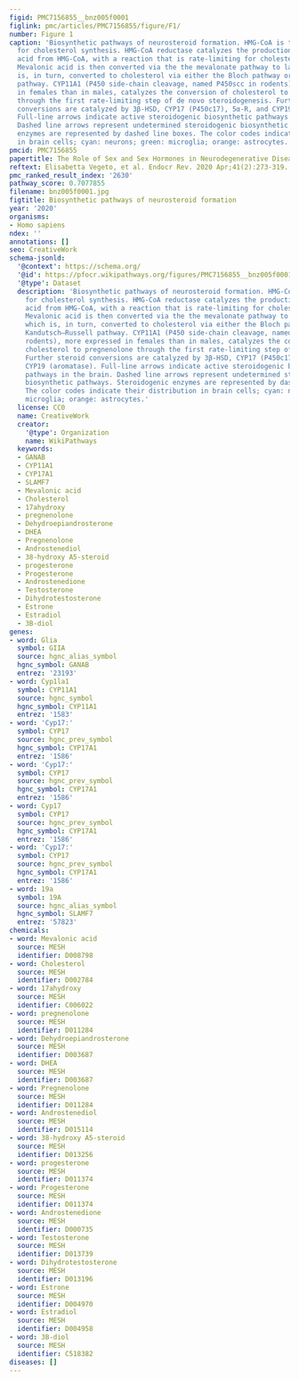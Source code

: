 ```yaml
---
figid: PMC7156855__bnz005f0001
figlink: pmc/articles/PMC7156855/figure/F1/
number: Figure 1
caption: 'Biosynthetic pathways of neurosteroid formation. HMG-CoA is the precursor
  for cholesterol synthesis. HMG-CoA reductase catalyzes the production of mevalonic
  acid from HMG-CoA, with a reaction that is rate-limiting for cholesterol synthesis.
  Mevalonic acid is then converted via the the mevalonate pathway to lanosterol, which
  is, in turn, converted to cholesterol via either the Bloch pathway or the Kandutsch–Russell
  pathway. CYP11A1 (P450 side-chain cleavage, named P450scc in rodents), more expressed
  in females than in males, catalyzes the conversion of cholesterol to pregnenolone
  through the first rate-limiting step of de novo steroidogenesis. Further steroid
  conversions are catalyzed by 3β-HSD, CYP17 (P450c17), 5α-R, and CYP19 (aromatase).
  Full-line arrows indicate active steroidogenic biosynthetic pathways in the brain.
  Dashed line arrows represent undetermined steroidogenic biosynthetic pathways. Steroidogenic
  enzymes are represented by dashed line boxes. The color codes indicate their distribution
  in brain cells; cyan: neurons; green: microglia; orange: astrocytes.'
pmcid: PMC7156855
papertitle: The Role of Sex and Sex Hormones in Neurodegenerative Diseases.
reftext: Elisabetta Vegeto, et al. Endocr Rev. 2020 Apr;41(2):273-319.
pmc_ranked_result_index: '2630'
pathway_score: 0.7077855
filename: bnz005f0001.jpg
figtitle: Biosynthetic pathways of neurosteroid formation
year: '2020'
organisms:
- Homo sapiens
ndex: ''
annotations: []
seo: CreativeWork
schema-jsonld:
  '@context': https://schema.org/
  '@id': https://pfocr.wikipathways.org/figures/PMC7156855__bnz005f0001.html
  '@type': Dataset
  description: 'Biosynthetic pathways of neurosteroid formation. HMG-CoA is the precursor
    for cholesterol synthesis. HMG-CoA reductase catalyzes the production of mevalonic
    acid from HMG-CoA, with a reaction that is rate-limiting for cholesterol synthesis.
    Mevalonic acid is then converted via the the mevalonate pathway to lanosterol,
    which is, in turn, converted to cholesterol via either the Bloch pathway or the
    Kandutsch–Russell pathway. CYP11A1 (P450 side-chain cleavage, named P450scc in
    rodents), more expressed in females than in males, catalyzes the conversion of
    cholesterol to pregnenolone through the first rate-limiting step of de novo steroidogenesis.
    Further steroid conversions are catalyzed by 3β-HSD, CYP17 (P450c17), 5α-R, and
    CYP19 (aromatase). Full-line arrows indicate active steroidogenic biosynthetic
    pathways in the brain. Dashed line arrows represent undetermined steroidogenic
    biosynthetic pathways. Steroidogenic enzymes are represented by dashed line boxes.
    The color codes indicate their distribution in brain cells; cyan: neurons; green:
    microglia; orange: astrocytes.'
  license: CC0
  name: CreativeWork
  creator:
    '@type': Organization
    name: WikiPathways
  keywords:
  - GANAB
  - CYP11A1
  - CYP17A1
  - SLAMF7
  - Mevalonic acid
  - Cholesterol
  - 17ahydroxy
  - pregnenolone
  - Dehydroepiandrosterone
  - DHEA
  - Pregnenolone
  - Androstenediol
  - 38-hydroxy A5-steroid
  - progesterone
  - Progesterone
  - Androstenedione
  - Testosterone
  - Dihydrotestosterone
  - Estrone
  - Estradiol
  - 3B-diol
genes:
- word: Glia
  symbol: GIIA
  source: hgnc_alias_symbol
  hgnc_symbol: GANAB
  entrez: '23193'
- word: Cyp1la1
  symbol: CYP11A1
  source: hgnc_symbol
  hgnc_symbol: CYP11A1
  entrez: '1583'
- word: 'Cyp17:'
  symbol: CYP17
  source: hgnc_prev_symbol
  hgnc_symbol: CYP17A1
  entrez: '1586'
- word: 'Cyp17:'
  symbol: CYP17
  source: hgnc_prev_symbol
  hgnc_symbol: CYP17A1
  entrez: '1586'
- word: Cyp17
  symbol: CYP17
  source: hgnc_prev_symbol
  hgnc_symbol: CYP17A1
  entrez: '1586'
- word: 'Cyp17:'
  symbol: CYP17
  source: hgnc_prev_symbol
  hgnc_symbol: CYP17A1
  entrez: '1586'
- word: 19a
  symbol: 19A
  source: hgnc_alias_symbol
  hgnc_symbol: SLAMF7
  entrez: '57823'
chemicals:
- word: Mevalonic acid
  source: MESH
  identifier: D008798
- word: Cholesterol
  source: MESH
  identifier: D002784
- word: 17ahydroxy
  source: MESH
  identifier: C006022
- word: pregnenolone
  source: MESH
  identifier: D011284
- word: Dehydroepiandrosterone
  source: MESH
  identifier: D003687
- word: DHEA
  source: MESH
  identifier: D003687
- word: Pregnenolone
  source: MESH
  identifier: D011284
- word: Androstenediol
  source: MESH
  identifier: D015114
- word: 38-hydroxy A5-steroid
  source: MESH
  identifier: D013256
- word: progesterone
  source: MESH
  identifier: D011374
- word: Progesterone
  source: MESH
  identifier: D011374
- word: Androstenedione
  source: MESH
  identifier: D000735
- word: Testosterone
  source: MESH
  identifier: D013739
- word: Dihydrotestosterone
  source: MESH
  identifier: D013196
- word: Estrone
  source: MESH
  identifier: D004970
- word: Estradiol
  source: MESH
  identifier: D004958
- word: 3B-diol
  source: MESH
  identifier: C518382
diseases: []
---
```

